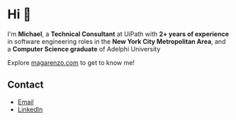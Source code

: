 # Hi 👋

I'm **Michael**, a **Technical Consultant** at UiPath with **2+ years of experience** in software engineering roles in the **New York City Metropolitan Area**, and a **Computer Science graduate** of Adelphi University

Explore [magarenzo.com](https://magarenzo.com) to get to know me!

## Contact

* [Email](mailto:contact@magarenzo.com)
* [LinkedIn](https://linkedin.com/in/magarenzo)
